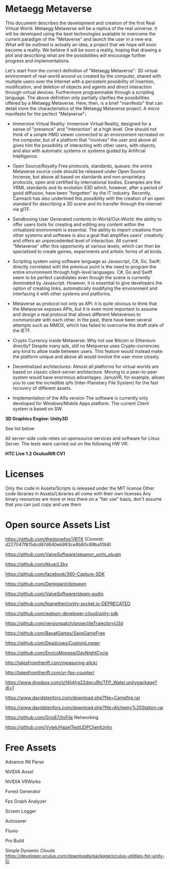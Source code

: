 # Metaegg Metaverse
This document describes the development and creation of the first Real Virtual World. Metaegg Metaverse will be a replica of the real universe. It will be developed using the best technologies available to overcome the current paradigm of the "Metaverse" and launch the user in a new era. What will be outlined is actually an idea, a project that we hope will soon become a reality. We believe it will be soon a reality, hoping that drawing a plot and describing what are the possibilities will encourage further progress and implementations.

Let's start from the correct definition of "Metaegg Metaverse": 3D  virtual environment of real-world around us created by the computer, shared with multiple users over the Internet with a persistent possibility of insertion, modification, and deletion of objects and agents and direct interaction through virtual devices. Furthermore programmable through a scripting language. The above definition only partially clarifies the possibilities offered by a Metaegg Metaverse. Here, then, is a brief "manifesto" that can detail more the characteristics of the Metaegg Metaverse project. A micro manifesto for the perfect "Metaverse"**:**

- Immersive Virtual Reality: Immersive Virtual Reality, designed for a sense of "presence" and "interaction" at a high level. One should not think of a simple HMD viewer connected to an environment recreated on the computer, but of a platform that "involves" the user and above all gives him the possibility of interacting with other users, with objects, and also with automatic systems or systems guided by Artificial Intelligence.

- Open Source/Royalty Free protocols, standards, queues: the entire Metaverse source code should be released under Open Source lincense, but above all based on standards and non-proprietary protocols, open and certified by international bodies. Examples are the VRML standards and its evolution X3D which, however, after a period of good diffusion, have been "forgotten" by the IT industry. Recently, Carmack has also underlined this possibility with the creation of an open standard for describing a 3D scene and its transfer through the internet via glTF.

- Sandboxing User Generated contents In-World/Out-World: the ability to offer users tools for creating and editing any content within the virtualized environment is essential. The ability to import creations from other systems and software is also a goal that amplifies users' creativity and offers an unprecedented level of interaction. All current "Metaverse" offer this opportunity at various levels, which can then be specialized to create games, experiments and artistic forms of all kinds.

- Scripting system using software language as Javascript, C#, Go, Swift: directly correlated with the previous point is the need to program the entire environment through high-level languages. C#, Go and Swift seem to be perfect candidates even though the scene is currently dominated by Javascript. However, it is essential to give developers the option of creating links, automatically modifying the environment and interfacing it with other systems and platforms.

- Metaverse as protocol not only as API: it is quite obvious to think that the Metaverse exposes APIs, but it is even more important to assume and design a real protocol that allows different Metaverses to communicate with each other. In the past, there have been several attempts such as MMOX, which has failed to overcome the draft state of the IETF.

- Crypto Currency inside Metaverse: Why not use Bitcoin or Ethereum directly? Despite many ads, still no Metaverse uses Crypto-currencies any kind to allow trade between users. This feature would instead make the platform unique and above all would involve the user more closely.

- Decentralized architectures: Almost all platforms for virtual worlds are based on classic client-server architecture. Moving to a peer-to-peer system would have enormous advantages. JanusVR, for example, allows you to use the incredible ipfs (Inter-Planetary File System) for the fast recovery of different assets.

- Implementation of the Alfa version The software is currently only developed for Windows/Mobile Apps platform. The current Client system is based on SW:

**3D Graphics Engine: Unity3D**

See list below

All server-side code relies on opensource services and software for Linux Server. The tests were carried out on the following HW VR:

**HTC Live 1.2
OculusRift CV1**

# Licenses
Only the code in Assets/Scripts is released under the MIT license
Other code libraries in Assets/Libraries all come with their own licenses
Any binary resources are more or less there on a "fair use" basis, don't assume that you can just copy and use them

# Open source Assets List
https://github.com/thestonefox/VRTK (Commit: d227047f815dcd87d840eb993ce8b80c89ba10b8)

https://github.com/ValveSoftware/steamvr_unity_plugin

https://github.com/Akue/LSky

https://github.com/facebook/360-Capture-SDK

https://github.com/Demigiant/dotween

https://github.com/ValveSoftware/steam-audio

https://github.com/fpanettieri/unity-socket.io-DEPRECATED

https://github.com/watson-developer-cloud/unity-sdk

https://github.com/versionpatch/projectileTrajectoryU3d

https://github.com/BayatGames/SaveGameFree

https://github.com/Deadcows/CustomLogger

https://github.com/EnricoMonese/DayNightCycle

http://talesfromtherift.com/measuring-stick/

http://talesfromtherift.com/vr-fps-counter/

https://www.dropbox.com/s/f4li4hg22dqcu9h/TFP_Water.unitypackage?dl=1

https://www.davidstenfors.com/download.php?file=Campfire.rar

https://www.davidstenfors.com/download.php?file=Alchemy%20Station.rar

https://github.com/Gris87/IniFile Networking

https://github.com/Vytek/HazelTestUDPClientUnity

# Free Assets
Advance INI Parse

NVIDIA Ansel

NVIDIA VRWorks

Forest Generator

Fps Graph Analyzer

Screen Logger

Autosaver

Fluvio

Pro Build

Simple Dynamic Clouds
https://developer.oculus.com/downloads/package/oculus-utilities-for-unity-5/
